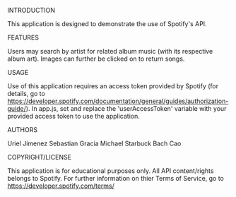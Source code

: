 INTRODUCTION

This application is designed to demonstrate the use of Spotify's API.


FEATURES

Users may search by artist for related album music (with its respective album art). Images can further be clicked on to return songs.


USAGE

Use of this application requires an access token provided by Spotify (for details, go to https://developer.spotify.com/documentation/general/guides/authorization-guide/). In app.js, set and replace the 'userAccessToken' variable with your provided access token to use the application.


AUTHORS

Uriel Jimenez 
Sebastian Gracia 
Michael Starbuck 
Bach Cao


COPYRIGHT/LICENSE

This application is for educational purposes only. All API content/rights belongs to Spotify. For further information on thier Terms of Service, go to https://developer.spotify.com/terms/
